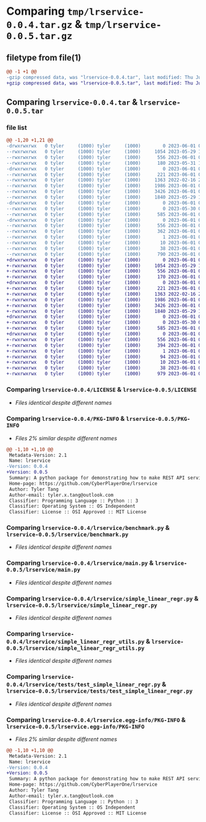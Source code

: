# Comparing `tmp/lrservice-0.0.4.tar.gz` & `tmp/lrservice-0.0.5.tar.gz`

## filetype from file(1)

```diff
@@ -1 +1 @@
-gzip compressed data, was "lrservice-0.0.4.tar", last modified: Thu Jun  1 06:30:52 2023, max compression
+gzip compressed data, was "lrservice-0.0.5.tar", last modified: Thu Jun  1 07:41:44 2023, max compression
```

## Comparing `lrservice-0.0.4.tar` & `lrservice-0.0.5.tar`

### file list

```diff
@@ -1,20 +1,21 @@
-drwxrwxrwx   0 tyler     (1000) tyler     (1000)        0 2023-06-01 06:30:52.418013 lrservice-0.0.4/
--rwxrwxrwx   0 tyler     (1000) tyler     (1000)     1054 2023-05-29 14:57:14.000000 lrservice-0.0.4/LICENSE
--rwxrwxrwx   0 tyler     (1000) tyler     (1000)      556 2023-06-01 06:30:52.417752 lrservice-0.0.4/PKG-INFO
--rwxrwxrwx   0 tyler     (1000) tyler     (1000)      180 2023-05-31 16:08:21.000000 lrservice-0.0.4/README.md
-drwxrwxrwx   0 tyler     (1000) tyler     (1000)        0 2023-06-01 06:30:52.413900 lrservice-0.0.4/lrservice/
--rwxrwxrwx   0 tyler     (1000) tyler     (1000)      221 2023-06-01 06:17:07.000000 lrservice-0.0.4/lrservice/__init__.py
--rwxrwxrwx   0 tyler     (1000) tyler     (1000)     1363 2022-02-16 23:54:46.000000 lrservice-0.0.4/lrservice/benchmark.py
--rwxrwxrwx   0 tyler     (1000) tyler     (1000)     1986 2023-06-01 05:21:11.000000 lrservice-0.0.4/lrservice/main.py
--rwxrwxrwx   0 tyler     (1000) tyler     (1000)     3426 2023-06-01 06:14:16.000000 lrservice-0.0.4/lrservice/simple_linear_regr.py
--rwxrwxrwx   0 tyler     (1000) tyler     (1000)     1840 2023-05-29 15:36:07.000000 lrservice-0.0.4/lrservice/simple_linear_regr_utils.py
-drwxrwxrwx   0 tyler     (1000) tyler     (1000)        0 2023-06-01 06:30:52.417171 lrservice-0.0.4/lrservice/tests/
--rwxrwxrwx   0 tyler     (1000) tyler     (1000)        0 2023-05-30 04:43:02.000000 lrservice-0.0.4/lrservice/tests/__init__.py
--rwxrwxrwx   0 tyler     (1000) tyler     (1000)      585 2023-06-01 06:16:39.000000 lrservice-0.0.4/lrservice/tests/test_simple_linear_regr.py
-drwxrwxrwx   0 tyler     (1000) tyler     (1000)        0 2023-06-01 06:30:52.416039 lrservice-0.0.4/lrservice.egg-info/
--rwxrwxrwx   0 tyler     (1000) tyler     (1000)      556 2023-06-01 06:30:52.000000 lrservice-0.0.4/lrservice.egg-info/PKG-INFO
--rwxrwxrwx   0 tyler     (1000) tyler     (1000)      362 2023-06-01 06:30:52.000000 lrservice-0.0.4/lrservice.egg-info/SOURCES.txt
--rwxrwxrwx   0 tyler     (1000) tyler     (1000)        1 2023-06-01 06:30:52.000000 lrservice-0.0.4/lrservice.egg-info/dependency_links.txt
--rwxrwxrwx   0 tyler     (1000) tyler     (1000)       10 2023-06-01 06:30:52.000000 lrservice-0.0.4/lrservice.egg-info/top_level.txt
--rwxrwxrwx   0 tyler     (1000) tyler     (1000)       38 2023-06-01 06:30:52.418114 lrservice-0.0.4/setup.cfg
--rwxrwxrwx   0 tyler     (1000) tyler     (1000)      790 2023-06-01 06:28:35.000000 lrservice-0.0.4/setup.py
+drwxrwxrwx   0 tyler     (1000) tyler     (1000)        0 2023-06-01 07:41:44.210694 lrservice-0.0.5/
+-rwxrwxrwx   0 tyler     (1000) tyler     (1000)     1054 2023-05-29 14:57:14.000000 lrservice-0.0.5/LICENSE
+-rwxrwxrwx   0 tyler     (1000) tyler     (1000)      556 2023-06-01 07:41:44.210384 lrservice-0.0.5/PKG-INFO
+-rwxrwxrwx   0 tyler     (1000) tyler     (1000)      170 2023-06-01 06:59:31.000000 lrservice-0.0.5/README.md
+drwxrwxrwx   0 tyler     (1000) tyler     (1000)        0 2023-06-01 07:41:44.207089 lrservice-0.0.5/lrservice/
+-rwxrwxrwx   0 tyler     (1000) tyler     (1000)      221 2023-06-01 06:17:07.000000 lrservice-0.0.5/lrservice/__init__.py
+-rwxrwxrwx   0 tyler     (1000) tyler     (1000)     1363 2022-02-16 23:54:46.000000 lrservice-0.0.5/lrservice/benchmark.py
+-rwxrwxrwx   0 tyler     (1000) tyler     (1000)     1986 2023-06-01 05:21:11.000000 lrservice-0.0.5/lrservice/main.py
+-rwxrwxrwx   0 tyler     (1000) tyler     (1000)     3426 2023-06-01 06:14:16.000000 lrservice-0.0.5/lrservice/simple_linear_regr.py
+-rwxrwxrwx   0 tyler     (1000) tyler     (1000)     1840 2023-05-29 15:36:07.000000 lrservice-0.0.5/lrservice/simple_linear_regr_utils.py
+drwxrwxrwx   0 tyler     (1000) tyler     (1000)        0 2023-06-01 07:41:44.209962 lrservice-0.0.5/lrservice/tests/
+-rwxrwxrwx   0 tyler     (1000) tyler     (1000)        0 2023-05-30 04:43:02.000000 lrservice-0.0.5/lrservice/tests/__init__.py
+-rwxrwxrwx   0 tyler     (1000) tyler     (1000)      585 2023-06-01 06:16:39.000000 lrservice-0.0.5/lrservice/tests/test_simple_linear_regr.py
+drwxrwxrwx   0 tyler     (1000) tyler     (1000)        0 2023-06-01 07:41:44.209101 lrservice-0.0.5/lrservice.egg-info/
+-rwxrwxrwx   0 tyler     (1000) tyler     (1000)      556 2023-06-01 07:41:44.000000 lrservice-0.0.5/lrservice.egg-info/PKG-INFO
+-rwxrwxrwx   0 tyler     (1000) tyler     (1000)      394 2023-06-01 07:41:44.000000 lrservice-0.0.5/lrservice.egg-info/SOURCES.txt
+-rwxrwxrwx   0 tyler     (1000) tyler     (1000)        1 2023-06-01 07:41:44.000000 lrservice-0.0.5/lrservice.egg-info/dependency_links.txt
+-rwxrwxrwx   0 tyler     (1000) tyler     (1000)       94 2023-06-01 07:41:44.000000 lrservice-0.0.5/lrservice.egg-info/requires.txt
+-rwxrwxrwx   0 tyler     (1000) tyler     (1000)       10 2023-06-01 07:41:44.000000 lrservice-0.0.5/lrservice.egg-info/top_level.txt
+-rwxrwxrwx   0 tyler     (1000) tyler     (1000)       38 2023-06-01 07:41:44.210779 lrservice-0.0.5/setup.cfg
+-rwxrwxrwx   0 tyler     (1000) tyler     (1000)      979 2023-06-01 07:37:58.000000 lrservice-0.0.5/setup.py
```

### Comparing `lrservice-0.0.4/LICENSE` & `lrservice-0.0.5/LICENSE`

 * *Files identical despite different names*

### Comparing `lrservice-0.0.4/PKG-INFO` & `lrservice-0.0.5/PKG-INFO`

 * *Files 2% similar despite different names*

```diff
@@ -1,10 +1,10 @@
 Metadata-Version: 2.1
 Name: lrservice
-Version: 0.0.4
+Version: 0.0.5
 Summary: A python package for demonstrating how to make REST API service for linear regression
 Home-page: https://github.com/CyberPlayerOne/lrservice
 Author: Tyler Tang
 Author-email: tyler.x.tang@outlook.com
 Classifier: Programming Language :: Python :: 3
 Classifier: Operating System :: OS Independent
 Classifier: License :: OSI Approved :: MIT License
```

### Comparing `lrservice-0.0.4/lrservice/benchmark.py` & `lrservice-0.0.5/lrservice/benchmark.py`

 * *Files identical despite different names*

### Comparing `lrservice-0.0.4/lrservice/main.py` & `lrservice-0.0.5/lrservice/main.py`

 * *Files identical despite different names*

### Comparing `lrservice-0.0.4/lrservice/simple_linear_regr.py` & `lrservice-0.0.5/lrservice/simple_linear_regr.py`

 * *Files identical despite different names*

### Comparing `lrservice-0.0.4/lrservice/simple_linear_regr_utils.py` & `lrservice-0.0.5/lrservice/simple_linear_regr_utils.py`

 * *Files identical despite different names*

### Comparing `lrservice-0.0.4/lrservice/tests/test_simple_linear_regr.py` & `lrservice-0.0.5/lrservice/tests/test_simple_linear_regr.py`

 * *Files identical despite different names*

### Comparing `lrservice-0.0.4/lrservice.egg-info/PKG-INFO` & `lrservice-0.0.5/lrservice.egg-info/PKG-INFO`

 * *Files 2% similar despite different names*

```diff
@@ -1,10 +1,10 @@
 Metadata-Version: 2.1
 Name: lrservice
-Version: 0.0.4
+Version: 0.0.5
 Summary: A python package for demonstrating how to make REST API service for linear regression
 Home-page: https://github.com/CyberPlayerOne/lrservice
 Author: Tyler Tang
 Author-email: tyler.x.tang@outlook.com
 Classifier: Programming Language :: Python :: 3
 Classifier: Operating System :: OS Independent
 Classifier: License :: OSI Approved :: MIT License
```

